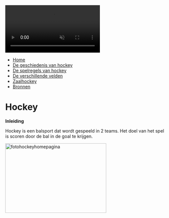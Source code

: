 <!DOCTYPE html>

<html>
<head>
<title>website</title>
<link rel="stylesheet" type="video/css" href="css.css">
</head>
<body>
<video autoplay muted loop class=".myVideo">
  <source src="vid/achtervideo.mp4" type="video/mp4">
</video>
<div class="menu">
<ul>
<li><a href=index.html > Home </a></li>
<li><a href=pagina1.html > De geschiedenis van hockey</a></li>
<li><a href=pagina2.html > De spelregels van hockey</a>
<li><a href=pagina3.html > De verschillende velden</a></li>
<li><a href=pagina4.html > Zaalhockey</a></li>
<li><a href=pagina5.html > Bronnen</a> </li>
</ul>
</div>
</body>
</html>
<h1>Hockey</h1>
<b>Inleiding</b>
<p>Hockey is een balsport dat wordt gespeeld in 2 teams. Het doel van het spel is scoren door de bal in de goal te krijgen. </p>
</body>
</html>
<img src="fotohockeyhomepagina.jpg" width="320" height="220" alt="fotohockeyhomepagina" /> 
<br
